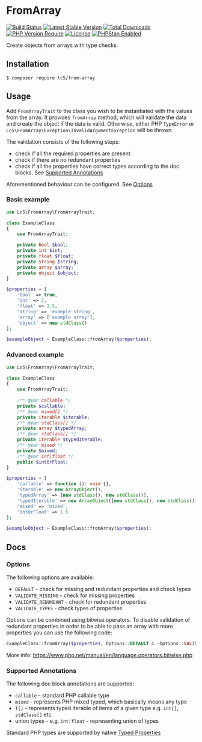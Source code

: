 # FromArray

[![Build Status](https://github.com/Lc5/FromArray/workflows/Build/badge.svg)](https://github.com/Lc5/FromArray/actions)
[![Latest Stable Version](http://poser.pugx.org/lc5/from-array/v)](https://packagist.org/packages/lc5/from-array)
[![Total Downloads](http://poser.pugx.org/lc5/from-array/downloads)](https://packagist.org/packages/lc5/from-array)
[![PHP Version Require](http://poser.pugx.org/lc5/from-array/require/php)](https://packagist.org/packages/lc5/from-array)
[![License](http://poser.pugx.org/lc5/from-array/license)](https://packagist.org/packages/lc5/from-array)
[![PHPStan Enabled](https://img.shields.io/badge/PHPStan-enabled-brightgreen.svg?style=flat)](https://phpstan.org/)

Create objects from arrays with type checks.

## Installation
```
$ composer require lc5/from-array
```

## Usage
Add ```FromArrayTrait``` to the class you wish to be instantiated with the values from the array. It provides
```fromArray``` method, which will validate the data and create the object if the data is valid. Otherwise, either PHP 
```TypeError``` or ```Lc5\FromArray\Exception\InvalidArgumentException``` will be thrown.

The validation consists of the following steps:

- check if all the required properties are present
- check if there are no redundant properties
- check if all the properties have correct types according to the doc blocks. See 
[Supported Annotations](#supported-annotations)

Aforementioned behaviour can be configured. See [Options](#options)

### Basic example
```php
use Lc5\FromArray\FromArrayTrait;

class ExampleClass
{
    use FromArrayTrait;

    private bool $bool;
    private int $int;
    private float $float;
    private string $string;
    private array $array;
    private object $object;
}

$properties = [
    'bool' => true,
    'int' => 2,
    'float' => 3.5,
    'string' => 'example string',
    'array' => ['example array'],
    'object' => new stdClass()
];

$exampleObject = ExampleClass::fromArray($properties);
```

### Advanced example
```php
use Lc5\FromArray\FromArrayTrait;

class ExampleClass
{
    use FromArrayTrait;
    
    /** @var callable */
    private $callable;
    /** @var mixed[] */
    private iterable $iterable;
    /** @var stdClass[] */
    private array $typedArray;
    /** @var stdClass[] */
    private iterable $typedIterable;
    /** @var mixed */
    private $mixed;
    /** @var int|float */
    public $intOrFloat;
}

$properties = [
    'callable' => function (): void {},
    'iterable' => new ArrayObject(),
    'typedArray' => [new stdClass(), new stdClass()],
    'typedIterable' => new ArrayObject([new stdClass(), new stdClass()]),
    'mixed' => 'mixed',
    'intOrFloat' => 1.5
];

$exampleObject = ExampleClass::fromArray($properties);
```

## Docs

### Options

The following options are available:

- ```DEFAULT``` - check for missing and redundant properties and check types
- ```VALIDATE_MISSING``` - check for missing properties
- ```VALIDATE_REDUNDANT``` - check for redundant properties
- ```VALIDATE_TYPES``` - check types of properties

Options can be combined using bitwise operators. To disable validation of redundant properties in order to be able to
pass an array with more properties you can use the following code:

```php
ExampleClass::fromArray($properties, Options::DEFAULT & ~Options::VALIDATE_REDUNDANT);
```

More info: https://www.php.net/manual/en/language.operators.bitwise.php

### Supported Annotations

The following doc block annotations are supported:

* ```callable``` - standard PHP callable type
* ```mixed``` - represents PHP mixed typed, which basically means any type
* ```T[]``` - represents typed iterable of items of a given type e.g. ```int[]```, ```stdClass[]``` etc.
* union types - e.g. ```int|float``` - representing union of types

Standard PHP types are supported by native 
[Typed Properties](https://www.php.net/manual/en/language.oop5.properties.php)
